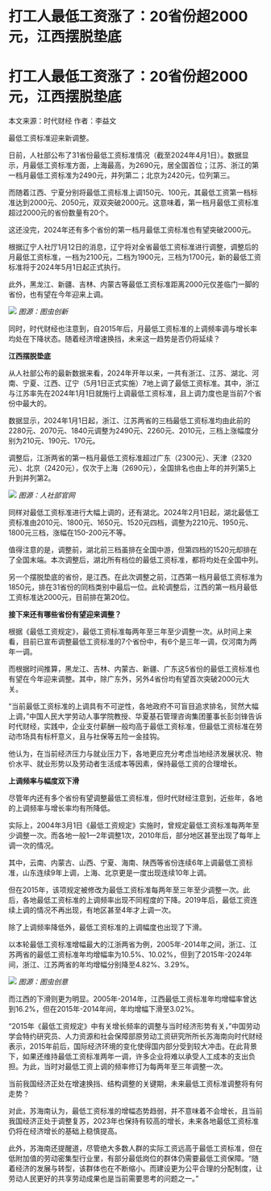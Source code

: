 # 打工人最低工资涨了：20省份超2000元，江西摆脱垫底

# 打工人最低工资涨了：20省份超2000元，江西摆脱垫底

本文来源：时代财经 作者：李益文

最低工资标准迎来新调整。

日前，人社部公布了31省份最低工资标准情况（截至2024年4月1日）。数据显示，月最低工资标准方面，上海最高，为2690元，居全国首位；江苏、浙江的第一档月最低工资标准为2490元，并列第二；北京为2420元，位列第三。

而随着江西、宁夏分别将最低工资标准上调150元、100元，其最低工资第一档标准达到2000元、2050元，双双突破2000元。这意味着，第一档月最低工资标准超过2000元的省份数量有20个。

这还没完，2024年还有多个省份的第一档月最低工资标准也有望突破2000元。

根据辽宁人社厅1月12日的消息，辽宁将对全省最低工资标准进行调整，调整后的月最低工资标准，一档为2100元，二档为1900元，三档为1700元，新的最低工资标准将于2024年5月1日起正式执行。

此外，黑龙江、新疆、吉林、内蒙古等最低工资标准距离2000元仅差临门一脚的省份，也有望在今年迎来上调。

![](https://inews.gtimg.com/om_bt/O4dR9W2GrsHuq3iMRmLXQUjiSNIE43RPsg7t-TzRU7TggAA/1000)
_图源：图虫创新_

同时，时代财经也注意到，自2015年后，月最低工资标准的上调频率调与增长率均处在下降状态。随着经济增速换挡，未来这一趋势是否仍将延续？

**江西摆脱垫底**

从人社部公布的最新数据来看，2024年开年以来，一共有浙江、江苏、湖北、河南、宁夏、江西、辽宁（5月1日正式实施）7地上调了最低工资标准。其中，浙江与江苏率先在2024年1月1日就施行上调最低工资标准，且上调力度也是当前7个省份中最大的。

数据显示，2024年1月1日起，浙江、江苏两省的三档最低工资标准均由此前的2280元、2070元、1840元调整为2490元、2260元、2010元，三档上涨幅度分别为210元、190元、170元。

调整后，江浙两省的第一档月最低工资标准超过广东（2300元）、天津（2320元）、北京（2420元），仅次于上海（2690元），全国排名也由上年的并列第5上升到并列第2。

![](https://inews.gtimg.com/om_bt/OkLastcspAry45nFCwSH8-rbjdH9mEAXFCM6vMs8dMCLQAA/1000)
_图源：人社部官网_

同样对最低工资标准进行大幅上调的，还有湖北。2024年2月1日起，湖北最低工资标准由2010元、1800元、1650元、1520元四档，调整为2210元、1950元、1800元三档，涨幅在150-200元不等。

值得注意的是，调整前，湖北前三档虽排在全国中游，但第四档的1520元却排在了全国末端。本次调整后，湖北所有档位的最低工资标准，都将均处在全国中列。

另一个摆脱垫底的省份，是江西。在此次调整之前，江西第一档月最低工资标准为1850元，排在31省份的同档类别中最后一位。此轮调整后，江西的第一档月最低工资标准达2000元，目前排在第20位。

**接下来还有哪些省份有望迎来调整？**

根据《最低工资规定》，最低工资标准每两年至三年至少调整一次。从时间上来看，目前已宣布调整最低工资标准的7个省份中，有6个是三年一调，仅河南为两年一调。

而根据时间推算，黑龙江、吉林、内蒙古、新疆、广东这5省份的最低工资标准也有望在今年迎来调整。其中，除广东外，另外4省份均有望首次突破2000元大关。

“当前最低工资标准的上调具有不可逆性，各地政府不可盲目追求排名，贸然大幅上调，”中国人民大学劳动人事学院教授、华夏基石管理咨询集团董事长彭剑锋告诉时代财经，实践中，企业支付薪酬一般均高于最低工资标准，但最低工资标准在劳动市场具有标杆意义，且与社保等五险一金挂钩。

他认为，在当前经济压力与就业压力下，各地更应充分考虑当地经济发展状况、物价水平、就业形势以及劳动者生活成本等因素，保持最低工资的合理增长。

**上调频率与幅度双下滑**

尽管年内还有多个省份有望调整最低工资标准，但时代财经注意到，近些年，各地的上调频率与增长率均有所降低。

实际上，2004年3月1日《最低工资规定》实施时，曾规定最低工资标准每两年至少调整一次。而各地一般1—2年调整1次，2010年后，部分地区甚至出现了每年上调一次的情况。

其中，云南、内蒙古、山西、宁夏、海南、陕西等省份连续6年上调最低工资标准，山东连续9年上调，上海、北京更是一度出现连续10年上调。

但在2015年，该项规定被修改为最低工资标准每两年至三年至少调整一次。此后，各地最低工资标准的上调频率出现不同程度的下降。2019年后，最低工资连续上调的情况不再出现，有地区甚至4年才上调一次。

除了上调频率降低外，最低工资标准的上调幅度也出现了下滑。

以本轮最低工资标准增幅最大的江浙两省为例，2005年-2014年之间，浙江、江苏两省的最低工资标准年均增幅率为10.5%、10.02%，但到了2015年-2024年间，浙江、江苏两省的年均增幅分别降至4.82%、3.29%。

![](https://inews.gtimg.com/om_bt/OpRjxpLkDMhjUgiJEhJaxaMj_zFZ4iihpiE8YTZh2QFZMAA/1000)
_图源：图虫创意_

而江西的下滑则更为明显。2005年-2014年，江西最低工资标准年均增幅率曾达到16.2%，但在2015年-2014年间，年均增幅下滑至3.02%。

“2015年《最低工资规定》中有关增长频率的调整与当时经济形势有关，”中国劳动学会特约研究员、人力资源和社会保障部原劳动工资研究所所长苏海南向时代财经表示，2015年前后，国际经济环境的变化使得国内部分受到较大冲击。在此背景下，如果还维持最低工资标准两年一调，许多企业将难以承受人工成本的支出负担。为此，当时对最低工资上调的频率修订为每两年至三年调整一次。

当前我国经济正处在增速换挡、结构调整的关键期，未来最低工资标准调整将有何走势？

对此，苏海南认为，最低工资标准的增幅态势趋弱，并不意味着不会增长，且当前我国经济正处于调整复苏，2023年也保持有较高的增长，未来各地最低工资标准仍将在经济增长的基础上稳慎提高。

此外，苏海南还提醒道，尽管绝大多数人群的实际工资远高于最低工资标准，但在低附加值的劳动密集型行业里，有部分最低岗位的群体仍需要最低工资保障。“随着经济的发展与转型，该群体也在不断缩小。而建设更为公平合理的分配制度，让劳动人民更好的共享劳动成果也是当前需要思考的问题之一。”


